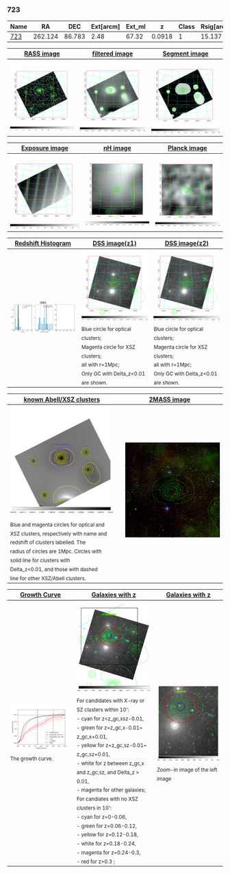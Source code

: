 <div STYLE="page-break-after: always;"></div>

### 723

|Name          |RA          |DEC      | Ext[arcm] | Ext_ml | z    | Class| Rsig[arcmin] | CRsig[c/s] | CR500[c/s] | R500[Mpc] |L500[erg/s]|F500[erg/s/cm^2]| M500[Msun]|Tx[keV]|beta|GC(XSZ,Delta_z<0.01)| GC(OPT,Delta_z<0.01)|GC|alias|
|--------------|------------|------------|---|---|-----------|--------|------|------|----|----|----|----|----|----|----|----|----|----|---|
|[723](script/723.md)     | 262.124       | 86.783       | 2.48    | 67.32   | 0.0918 | 1   | 15.137 |0.195 |0.182 |0.859 |6.876e+43 |3.254e-12 |1.967e+14 |3.344 |0.460 |-, |Wen, |Tar, |t091|

|[RASS image](../image/723/723_img.pdf)|[filtered image](../image/723/723_fil.pdf)|[Segment image](../image/723/723_seg.pdf)|
|-------------------|--------------------|-------------------|
| <img src="../image/723/723_img.png" width="300">  | <img src="../image/723/723_fil.png" width="300">   | <img src="../image/723/723_seg.png" width="300">  |

|[Exposure image](../image/723/723_mex.pdf)| [nH image](../image/723/723_nh.pdf)| [Planck image](../image/723/723_p.pdf)|
|-------------------|--------------------|-------------------|
|<img src="../image/723/723_mex.png" width="300">   | <img src="../image/723/723_nh.png" width="300">    | <img src="../image/723/723_p.png" width="300"> |

|[Redshift Histogram](../image/723/723_zg.pdf) | [DSS image(z1)](../image/723/723_dss_z1.pdf)      |  [DSS image(z2)](../image/723/723_dss_z2.pdf)    |
|-------------------|--------------------|-------------------|
|<img src="../image/723/723_zg.png" width="300"> |<img src="../image/723/723_dss_z1.png" width="300"> <sub><br>Blue circle for optical clusters; <br>Magenta circle for XSZ clusters; <br>all with r=1Mpc; <br>Only GC with Delta_z<0.01 are shown. </sub>| <img src="../image/723/723_dss_z2.png" width="300"><sub><br>Blue circle for optical clusters; <br>Magenta circle for XSZ clusters; <br>all with r=1Mpc; <br>Only GC with Delta_z<0.01 are shown. </sub> |

|[known Abell/XSZ clusters](../image/723/723_m.pdf) | [2MASS image](../image/723/723_2mass.pdf)      |
|-------------------|-------------------|
|<img src=../image/723/723_m.png width="300"> <sub><br>Blue and magenta circles for optical and <br>XSZ clusters, respectively with name and <br>redshift of clusters labelled. The <br>radius of circles are 1Mpc. Circles with <br>solid line for clusters with <br>Delta_z<0.01, and those with dashed <br>line for other XSZ/Abell clusters.        </sub>|<img src="../image/723/723_2mass.png" width="300">  |

|[Growth Curve](../image/723/723_gca_all.png) |[Galaxies with z](../image/723/723_opt_ned.pdf) |[Galaxies with z](../image/723/723_opt_ned_zoom.pdf) |
|-------------------|-------------------|-------------------|
| <img src="../image/723/723_gca_all.png" width="300"> <sub><br>The growth curve.</sub>| <img src=../image/723/723_opt_ned.png width="300"> <br><sub> For candidates with X-ray or SZ clusters within 10': <br> - cyan for z<z_gc,xsz-0.01, <br> - green for z=z_gc,x-0.01~ z_gc,x+0.01, <br> - yellow for z=z_gc,sz-0.01~ z_gc,sz+0.01, <br> - white for z between z_gc,x and z_gc,sz, and Delta_z > 0.01, <br> - magenta for other galaxies; <br>For candiates with no XSZ clusters in 10': <br> - cyan for z=0-0.06, <br> - green for z=0.06-0.12, <br> - yellow for z=0.12-0.18, <br> - white for z=0.18-0.24, <br> - magenta for z=0.24-0.3, <br> - red for z>0.3 ;  </sub>|<img src=../image/723/723_opt_ned_zoom.png width="300">  <br><sub> Zoom-in image of the left image</sub>|




